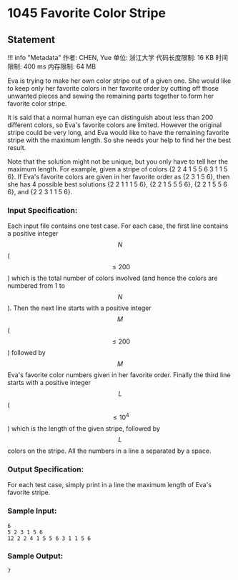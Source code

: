 
# 1045 Favorite Color Stripe

## Statement

!!! info "Metadata"
    作者: CHEN, Yue
    单位: 浙江大学
    代码长度限制: 16 KB
    时间限制: 400 ms
    内存限制: 64 MB

Eva is trying to make her own color stripe out of a given one. She would like to keep only her favorite colors in her favorite order by cutting off those unwanted pieces and sewing the remaining parts together to form her favorite color stripe.

It is said that a normal human eye can distinguish about less than 200 different colors, so Eva's favorite colors are limited. However the original stripe could be very long, and Eva would like to have the remaining favorite stripe with the maximum length. So she needs your help to find her the best result.

Note that the solution might not be unique, but you only have to tell her the maximum length. For example, given a stripe of colors {2 2 4 1 5 5 6 3 1 1 5 6}. If Eva's favorite colors are given in her favorite order as {2 3 1 5 6}, then she has 4 possible best solutions {2 2 1 1 1 5 6}, {2 2 1 5 5 5 6}, {2 2 1 5 5 6 6}, and {2 2 3 1 1 5 6}.

### Input Specification:

Each input file contains one test case. For each case, the first line contains a positive integer $$N$$ ($$\le 200$$) which is the total number of colors involved (and hence the colors are numbered from 1 to $$N$$). Then the next line starts with a positive integer $$M$$ ($$\le 200$$) followed by $$M$$ Eva's favorite color numbers given in her favorite order. Finally the third line starts with a positive integer $$L$$ ($$\le 10^4$$) which is the length of the given stripe, followed by $$L$$ colors on the stripe. All the numbers in a line a separated by a space.

### Output Specification:

For each test case, simply print in a line the maximum length of Eva's favorite stripe.

### Sample Input:
```plaintext
6
5 2 3 1 5 6
12 2 2 4 1 5 5 6 3 1 1 5 6
```

### Sample Output:
```plaintext
7
```

